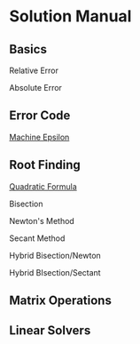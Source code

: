 # Solution Manual

## Basics
Relative Error

Absolute Error

## Error Code
[Machine Epsilon](https://kensiecarr.github.io/Math-4610/Homework1/Problem1)

## Root Finding
[Quadratic Formula](https://kensiecarr.github.io/Math-4610/Homework1/Problem7)

Bisection

Newton's Method

Secant Method

Hybrid Bisection/Newton

Hybrid BIsection/Sectant

## Matrix Operations

## Linear Solvers
